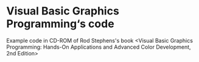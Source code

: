 # Visual Basic Graphics Programming‘s code
 Example code in CD-ROM of Rod Stephens's book <Visual Basic Graphics Programming: Hands-On Applications and Advanced Color Development, 2nd Edition>
